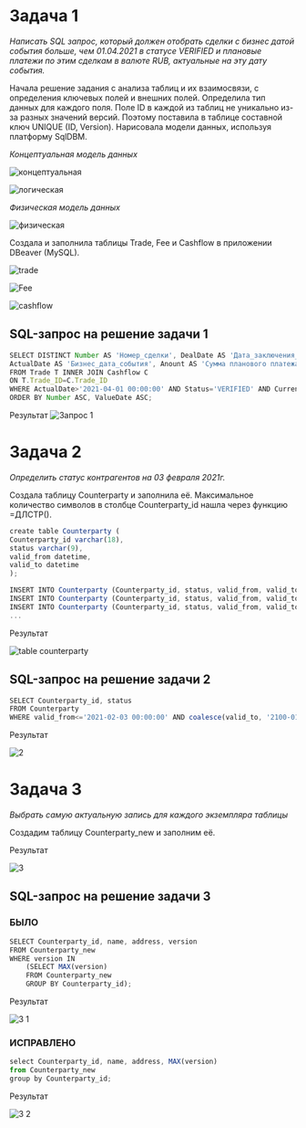 # Задача 1
*Написать SQL запрос, который должен отобрать сделки с бизнес датой события больше, чем 01.04.2021 в статусе VERIFIED и плановые платежи по этим сделкам в валюте RUB, актуальные на эту дату события.*

Начала решение задания с анализа таблиц и их взаимосвязи, с определения ключевых полей и внешних полей.
Определила тип данных для каждого поля. Поле ID в каждой из таблиц не уникально из-за разных значений версий. Поэтому поставила в таблице составной ключ UNIQUE (ID, Version).
Нарисовала модели данных, используя платформу SqlDBM.

*Концептуальная модель данных*

![концептуальная](https://user-images.githubusercontent.com/108063450/192090473-df605d16-f7d4-4dbc-8a47-77fabeb761e8.png)

![логическая](https://user-images.githubusercontent.com/108063450/192090480-48f159ed-e499-4836-b47c-2e650d252976.png)

*Физическая модель данных*

![физическая](https://user-images.githubusercontent.com/108063450/192090499-e91db009-4922-48a6-9f56-4f3d19721e75.png)


Создала и заполнила таблицы Trade, Fee и Cashflow в приложении DBeaver (MySQL).

![trade](https://user-images.githubusercontent.com/108063450/192942722-28e47034-b84b-4ee2-88d1-bdb69c025d52.png)

![Fee](https://user-images.githubusercontent.com/108063450/192942747-cf584abc-36cd-4743-b7a2-3572552a195e.png)

![cashflow](https://user-images.githubusercontent.com/108063450/192942770-978b872d-e24d-45f8-8ed3-33affe1d7169.png)



## SQL-запрос на решение задачи 1

``` js
SELECT DISTINCT Number AS 'Номер_сделки', DealDate AS 'Дата_заключения_сделки', 
ActualDate AS 'Бизнес_дата_события', Anount AS 'Сумма планового платежа', Currency AS 'Валюта_планового_платежа', ValueDate AS 'Плановая_дата_исполнения_платежа'
FROM Trade T INNER JOIN Cashflow C 
ON T.Trade_ID=C.Trade_ID
WHERE ActualDate>'2021-04-01 00:00:00' AND Status='VERIFIED' AND Currency='RUB'
ORDER BY Number ASC, ValueDate ASC;
```

Результат
![Запрос 1](https://user-images.githubusercontent.com/108063450/192090798-c8e9b6a1-69d4-4324-8e49-25496353f2ac.png)



# Задача 2

*Определить статус контрагентов на 03 февраля 2021г.*

Создала таблицу Counterparty и заполнила её. Максимальное количество символов в столбце Counterparty_id нашла через функцию =ДЛСТР().

``` js
create table Counterparty (
Counterparty_id varchar(18),
status varchar(9),
valid_from datetime,
valid_to datetime
);
``` 

``` js
INSERT INTO Counterparty (Counterparty_id, status, valid_from, valid_to) VALUES ('2356aa563bb5874cc','active','2021-02-01 00:00:00','2021-02-03 00:00:00');
INSERT INTO Counterparty (Counterparty_id, status, valid_from, valid_to) VALUES ('2356aa563bb5874cc','defaulter','2021-02-03 00:00:00','2021-02-06 00:00:00');
INSERT INTO Counterparty (Counterparty_id, status, valid_from, valid_to) VALUES ('2356aa563bb5874cc','removed','2021-02-06 00:00:00',null);
...
``` 

Результат

![table counterparty](https://user-images.githubusercontent.com/108063450/192091276-9c2d223d-98a0-4938-a337-19abea5151a4.png)

## SQL-запрос на решение задачи 2

``` js
SELECT Counterparty_id, status
FROM Counterparty
WHERE valid_from<='2021-02-03 00:00:00' AND coalesce(valid_to, '2100-01-01')>'2021-02-03 00:00:00';
```

Результат

![2](https://user-images.githubusercontent.com/108063450/192117894-20df5338-f018-48a9-b2da-e905d27068cb.png)



# Задача 3

*Выбрать самую актуальную запись для каждого экземпляра таблицы*

Создадим таблицу Counterparty_new и заполним её.

Результат

![3](https://user-images.githubusercontent.com/108063450/192118491-4a1c257f-5fb2-4139-8450-d84d0de76ee6.png)

## SQL-запрос на решение задачи 3

### БЫЛО

``` js
SELECT Counterparty_id, name, address, version
FROM Counterparty_new
WHERE version IN 
    (SELECT MAX(version)
    FROM Counterparty_new
    GROUP BY Counterparty_id);
```

Результат

![3 1](https://user-images.githubusercontent.com/108063450/192141358-eb5575c6-d895-4b88-9802-6dafd16efe82.png)

### ИСПРАВЛЕНО

``` js
select Counterparty_id, name, address, MAX(version)
from Counterparty_new
group by Counterparty_id;
```

Результат

![3 2](https://user-images.githubusercontent.com/108063450/192512661-18429544-7f43-41cd-a51f-1f1acdfcac15.png)



 
